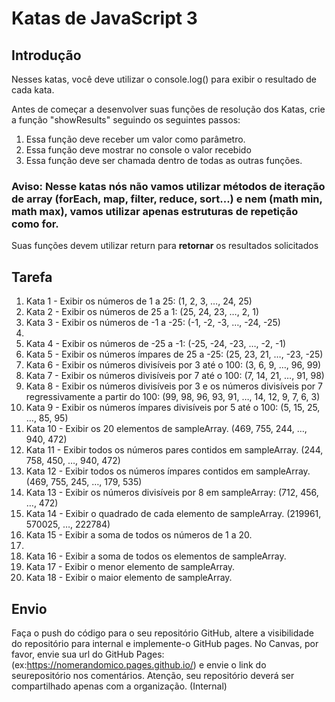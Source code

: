 # Katas de JavaScript 3

## Introdução

Nesses katas, você deve utilizar o console.log() para exibir o resultado de cada kata.

Antes de começar a desenvolver suas funções de resolução dos Katas, crie a função "showResults" seguindo os seguintes passos:

1. Essa função deve receber um valor como parâmetro.
2. Essa função deve mostrar no console o valor recebido
3. Essa função deve ser chamada dentro de todas as outras funções.

### Aviso: Nesse katas nós não vamos utilizar métodos de iteração de array (forEach, map, filter, reduce, sort...) e nem (math min, math max), vamos utilizar apenas estruturas de repetição como for.

Suas funções devem utilizar return para **retornar** os resultados solicitados

## Tarefa

1. Kata 1 - Exibir os números de 1 a 25: (1, 2, 3, …, 24, 25)
2. Kata 2 - Exibir os números de 25 a 1: (25, 24, 23, …, 2, 1)
3. Kata 3 - Exibir os números de -1 a -25: (-1, -2, -3, …, -24, -25)
4. 
5. Kata 4 - Exibir os números de -25 a -1: (-25, -24, -23, …, -2, -1)
6. Kata 5 - Exibir os números ímpares de 25 a -25: (25, 23, 21, …, -23, -25)
7. Kata 6 - Exibir os números divisíveis por 3 até o 100: (3, 6, 9, …, 96, 99)
8. Kata 7 - Exibir os números divisíveis por 7 até o 100: (7, 14, 21, …, 91, 98)
9. Kata 8 - Exibir os números divisíveis por 3 e os números divisíveis por 7 regressivamente a partir do 100: (99, 98, 96, 93, 91, …, 14, 12, 9, 7, 6, 3)
10. Kata 9 - Exibir os números ímpares divisíveis por 5 até o 100: (5, 15, 25, …, 85, 95)
11. Kata 10 - Exibir os 20 elementos de sampleArray. (469, 755, 244, …, 940, 472)
12. Kata 11 - Exibir todos os números pares contidos em sampleArray. (244, 758, 450, …, 940, 472)
13. Kata 12 - Exibir todos os números ímpares contidos em sampleArray. (469, 755, 245, …, 179, 535)
14. Kata 13 - Exibir os números divisíveis por 8 em sampleArray: (712, 456, …, 472)
15. Kata 14 - Exibir o quadrado de cada elemento de sampleArray. (219961, 570025, …, 222784)
16. Kata 15 - Exibir a soma de todos os números de 1 a 20.
17. 
18. Kata 16 - Exibir a soma de todos os elementos de sampleArray.
19. Kata 17 - Exibir o menor elemento de sampleArray.
20. Kata 18 - Exibir o maior elemento de sampleArray.


## Envio

Faça o push do código para o seu repositório GitHub, altere a visibilidade do repositório para internal e implemente-o GitHub pages. No Canvas, por favor, envie sua url do GitHub Pages: (ex:https://nomerandomico.pages.github.io/) e envie o link do seurepositório nos comentários. Atenção, seu repositório deverá ser compartilhado apenas com a organização. (Internal)

